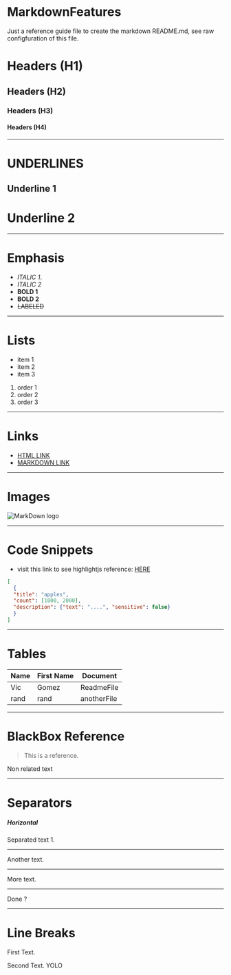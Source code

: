 # MarkdownFeatures
Just a reference guide file to create the markdown README.md, see raw configfuration of this file.

# Headers (H1)
## Headers (H2)
### Headers (H3)
#### Headers (H4)

___
# UNDERLINES
Underline 1
--------
Underline 2
========

___
# Emphasis

- *ITALIC 1*.
- _ITALIC 2_
- **BOLD 1**
- __BOLD 2__
- ~~LABELED~~

___
# Lists
- item 1
- item 2
- item 3
1. order 1
2. order 2
3. order 3

___
# Links
- <a href = "https://www.google.es">HTML LINK</a>
- [MARKDOWN LINK](https://www.google.es)

___
# Images
![MarkDown logo](https://img.icons8.com/nolan/2x/markdown.png)

___
# Code Snippets
- visit this link to see highlightjs reference: [HERE](https://highlightjs.org/static/demo/)
```JSON
[
  {
  "title": "apples",
  "count": [1000, 2000],
  "description": {"text": "....", "sensitive": false}
  }
]
```

___
# Tables
| Name | First Name | Document |
| ---- | ---------- | -------- |
| Vic  | Gomez | ReadmeFile |
| rand | rand | anotherFile |

___
# BlackBox Reference
> This is a reference.

Non related text

___
# Separators
##### Horizontal
Separated text 1.

---
Another text.

***
More text.

___
Done ?

___
# Line Breaks
First Text.

Second Text.
YOLO

